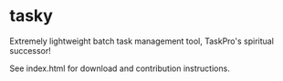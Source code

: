 # tasky
Extremely lightweight batch task management tool, TaskPro's spiritual successor!

See index.html for download and contribution instructions.

